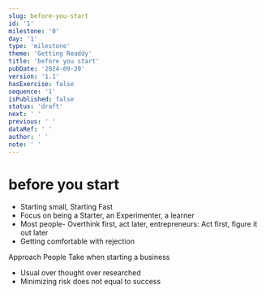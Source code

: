 ```yaml
---
slug: before-you-start
id: '1'
milestone: '0'
day: '1'
type: 'milestone'
theme: 'Getting Readdy'
title: 'before you start'
pubDate: '2024-09-20'
version: '1.1'
hasExercise: false
sequence: '1'
isPublished: false
status: 'draft'
next: ' '
previous: ' '
dataRef: ' '
author: ' '
note: ' '
---
```

# before you start

- Starting small, Starting Fast
- Focus on being a Starter, an Experimenter, a learner
- Most people- Overthink first, act later,  entrepreneurs: Act first, figure it out later
- Getting comfortable with rejection



Approach People Take when starting a business

- Usual over thought over researched
- Minimizing risk does not equal to success

